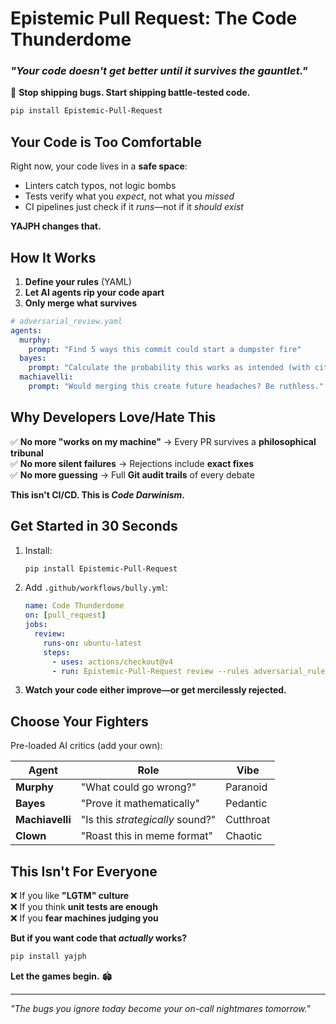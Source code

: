 # **Epistemic Pull Request: The Code Thunderdome**  
### *"Your code doesn't get better until it survives the gauntlet."*  

🚀 **Stop shipping bugs. Start shipping battle-tested code.**  

```bash
pip install Epistemic-Pull-Request
```

## **Your Code is Too Comfortable**  
Right now, your code lives in a **safe space**:  
- Linters catch typos, not logic bombs  
- Tests verify what you *expect*, not what you *missed*  
- CI pipelines just check if it *runs*—not if it *should exist*  

**YAJPH changes that.**  

## **How It Works**  
1. **Define your rules** (YAML)  
2. **Let AI agents rip your code apart**  
3. **Only merge what survives**  

```yaml
# adversarial_review.yaml
agents:
  murphy:  
    prompt: "Find 5 ways this commit could start a dumpster fire"  
  bayes:  
    prompt: "Calculate the probability this works as intended (with citations)"  
  machiavelli:  
    prompt: "Would merging this create future headaches? Be ruthless."  
```

## **Why Developers Love/Hate This**  
✅ **No more "works on my machine"** → Every PR survives a **philosophical tribunal**  
✅ **No more silent failures** → Rejections include **exact fixes**  
✅ **No more guessing** → Full **Git audit trails** of every debate  

**This isn't CI/CD. This is *Code Darwinism*.**  

## **Get Started in 30 Seconds**  
1. Install:  
   ```bash
   pip install Epistemic-Pull-Request
   ```
2. Add `.github/workflows/bully.yml`:  
   ```yaml
   name: Code Thunderdome  
   on: [pull_request]  
   jobs:  
     review:  
       runs-on: ubuntu-latest  
       steps:  
         - uses: actions/checkout@v4  
         - run: Epistemic-Pull-Request review --rules adversarial_rules.yaml
   ```
3. **Watch your code either improve—or get mercilessly rejected.**  

## **Choose Your Fighters**  
Pre-loaded AI critics (add your own):  

| Agent        | Role                          | Vibe          |
|--------------|-------------------------------|---------------|
| **Murphy**   | "What could go wrong?"        | Paranoid      |
| **Bayes**    | "Prove it mathematically"     | Pedantic      |
| **Machiavelli** | "Is this *strategically* sound?" | Cutthroat     |
| **Clown**    | "Roast this in meme format"   | Chaotic       |

## **This Isn't For Everyone**  
❌ If you like **"LGTM" culture**  
❌ If you think **unit tests are enough**  
❌ If you **fear machines judging you**  

**But if you want code that *actually* works?**  

```bash
pip install yajph
```  
**Let the games begin.** 🏟️  

---  
*"The bugs you ignore today become your on-call nightmares tomorrow."*

